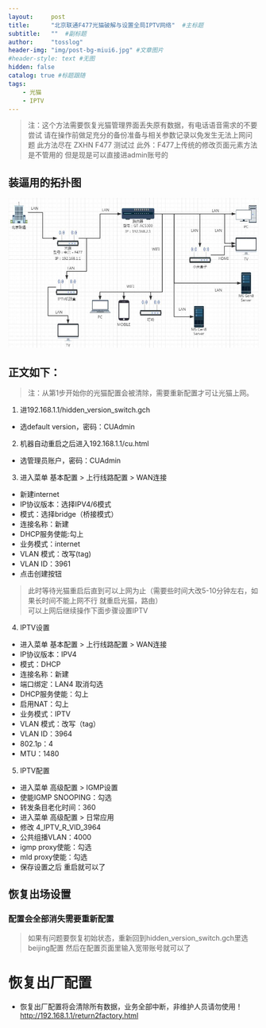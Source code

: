 ```yaml
---
layout:     post 
title:      "北京联通F477光猫破解与设置全局IPTV网络"  #主标题
subtitle:   ""  #副标题
author:     "tosslog" 
header-img: "img/post-bg-miui6.jpg" #文章图片
#header-style: text #无图
hidden: false
catalog: true #标题跟随
tags: 
    - 光猫
    - IPTV
---
```



> 注：这个方法需要恢复光猫管理界面丢失原有数据，有电话语音需求的不要尝试
请在操作前做足充分的备份准备与相关参数记录以免发生无法上网问题
此方法尽在 ZXHN F477 测试过
此外：F477上传统的修改页面元素方法是不管用的
但是现是可以直接进admin账号的

## 装逼用的拓扑图
![img](/img/post-img/2020/11/05/3979109941.jpg)

## 正文如下：
> 注：从第1步开始你的光猫配置会被清除，需要重新配置才可让光猫上网。  

1. 进192.168.1.1/hidden_version_switch.gch
  - 选default version，密码：CUAdmin  

2. 机器自动重启之后进入192.168.1.1/cu.html
  - 选管理员账户，密码：CUAdmin  

3. 进入菜单  基本配置 > 上行线路配置 > WAN连接
  - 新建internet
  - IP协议版本：选择IPV4/6模式
  - 模式：选择bridge（桥接模式）
  - 连接名称：新建
  - DHCP服务使能:勾上
  - 业务模式：internet
  - VLAN 模式：改写(tag)
  - VLAN ID：3961
  - 点击创建按钮

>此时等待光猫重启后直到可以上网为止（需要些时间大改5-10分钟左右，如果长时间不能上网不行 就重启光猫，路由）  
可以上网后继续操作下面步骤设置IPTV


4. IPTV设置
  - 进入菜单  基本配置 > 上行线路配置 > WAN连接
  - IP协议版本：IPV4
  - 模式：DHCP
  - 连接名称：新建
  - 端口绑定：LAN4 取消勾选
  - DHCP服务使能：勾上
  - 启用NAT：勾上
  - 业务模式：IPTV
  - VLAN 模式：改写（tag）
  - VLAN ID：3964
  - 802.1p：4
  - MTU：1480

5. IPTV配置
  - 进入菜单 高级配置 > IGMP设置 
  - 使能IGMP SNOOPING：勾选
  - 转发条目老化时间：360
  - 进入菜单 高级配置 > 日常应用
  - 修改 4_IPTV_R_VID_3964 
  - 公共组播VLAN：4000
  - igmp proxy使能：勾选
  - mld proxy使能：勾选
  - 保存设置之后 重启就可以了

## 恢复出场设置
### 配置会全部消失需要重新配置 

>如果有问题要恢复初始状态，重新回到hidden_version_switch.gch里选beijing配置
然后在配置页面里输入宽带账号就可以了

# 恢复出厂配置
- 恢复出厂配置将会清除所有数据，业务全部中断，非维护人员请勿使用！
http://192.168.1.1/return2factory.html
